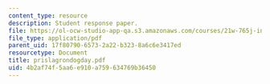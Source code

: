 ```yaml
---
content_type: resource
description: Student response paper.
file: https://ol-ocw-studio-app-qa.s3.amazonaws.com/courses/21w-765j-interactive-and-non-linear-narrative-theory-and-practice-spring-2004/4b2af74f5aa6e910a759634769b36450_prislagrondogday.pdf
file_type: application/pdf
parent_uid: 17f80790-6573-2a22-b323-8a6c6e3417ed
resourcetype: Document
title: prislagrondogday.pdf
uid: 4b2af74f-5aa6-e910-a759-634769b36450
---
```

